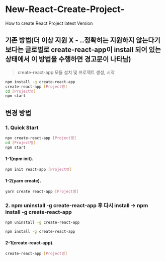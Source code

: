 # New-React-Create-Project-
How to create React Project latest Version

## 기존 방법(더 이상 지원 X - ..정확히는 지원하지 않는다기 보다는 글로벌로 create-react-app이 install 되어 있는 상태에서 이 방법을 수행하면 경고문이 나타남) 
> create-react-app 모듈 설치 및 프로젝트 생성, 시작
```bash
npm install -g create-react-app
create-react-app [Project명]
cd [Project명]
npm start
```
## 변경 방법
### 1. Quick Start
```bash
npx create-react-app [Project명]
cd [Project명]
npm start
```

#### 1-1(npm init).
```bash
npm init react-app [Project명]
```

#### 1-2(yarn create).
```bash
yarn create react-app [Project명]
```
### 2. npm uninstall -g create-react-app 후 다시 install -> npm install -g create-react-app
```bash
npm uninstall -g create-react-app

npm install -g create-react-app
```

#### 2-1(create-react-app).
```bash
create-react-app [Project명]
```
